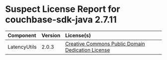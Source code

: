 
Suspect License Report for couchbase-sdk-java 2.7.11
====================================================

|Component|Version|License(s)|
| :--- | :--- | :--- |
|LatencyUtils|2.0.3|[Creative Commons Public Domain Dedication License](../../license-data/bfbd4bfa-5f71-4a23-9a23-4ac267626b34.txt)|
